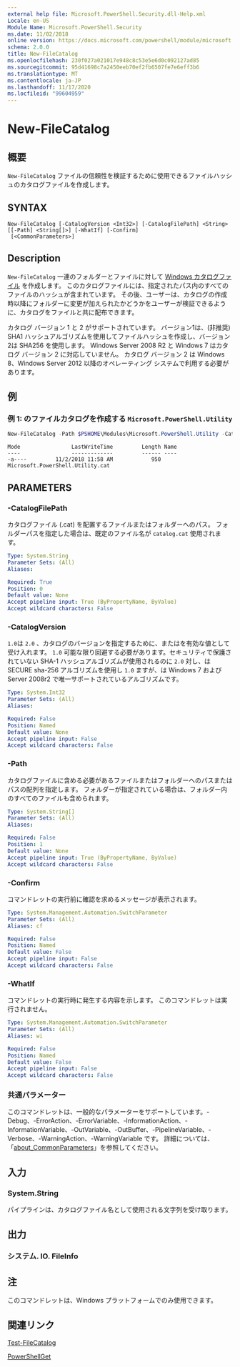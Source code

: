```yaml
---
external help file: Microsoft.PowerShell.Security.dll-Help.xml
Locale: en-US
Module Name: Microsoft.PowerShell.Security
ms.date: 11/02/2018
online version: https://docs.microsoft.com/powershell/module/microsoft.powershell.security/new-filecatalog?view=powershell-7.2&WT.mc_id=ps-gethelp
schema: 2.0.0
title: New-FileCatalog
ms.openlocfilehash: 230f027a021017e948c8c53e5e6d0c092127ad85
ms.sourcegitcommit: 95d41698c7a2450eeb70ef2fb6507fe7e6eff3b6
ms.translationtype: MT
ms.contentlocale: ja-JP
ms.lasthandoff: 11/17/2020
ms.locfileid: "99604959"
---
```

# New-FileCatalog

## 概要
`New-FileCatalog` ファイルの信頼性を検証するために使用できるファイルハッシュのカタログファイルを作成します。

## SYNTAX

```
New-FileCatalog [-CatalogVersion <Int32>] [-CatalogFilePath] <String> [[-Path] <String[]>] [-WhatIf] [-Confirm]
 [<CommonParameters>]
```

## Description

`New-FileCatalog` 一連のフォルダーとファイルに対して [Windows カタログファイル](/windows-hardware/drivers/install/catalog-files) を作成します。 このカタログファイルには、指定されたパス内のすべてのファイルのハッシュが含まれています。 その後、ユーザーは、カタログの作成時以降にフォルダーに変更が加えられたかどうかをユーザーが検証できるように、カタログをファイルと共に配布できます。

カタログ バージョン 1 と 2 がサポートされています。 バージョン1は、(非推奨) SHA1 ハッシュアルゴリズムを使用してファイルハッシュを作成し、バージョン2は SHA256 を使用します。 Windows Server 2008 R2 と Windows 7 はカタログ バージョン 2 に対応していません。 カタログ バージョン 2 は Windows 8、Windows Server 2012 以降のオペレーティング システムで利用する必要があります。

## 例

### 例 1: のファイルカタログを作成する `Microsoft.PowerShell.Utility`

```powershell
New-FileCatalog -Path $PSHOME\Modules\Microsoft.PowerShell.Utility -CatalogFilePath \temp\Microsoft.PowerShell.Utility.cat -CatalogVersion 2.0
```

```Output
Mode                LastWriteTime         Length Name
----                -------------         ------ ----
-a----         11/2/2018 11:58 AM            950 Microsoft.PowerShell.Utility.cat
```

## PARAMETERS

### -CatalogFilePath

カタログファイル (.cat) を配置するファイルまたはフォルダーへのパス。 フォルダーパスを指定した場合は、既定のファイル名が `catalog.cat` 使用されます。

```yaml
Type: System.String
Parameter Sets: (All)
Aliases:

Required: True
Position: 0
Default value: None
Accept pipeline input: True (ByPropertyName, ByValue)
Accept wildcard characters: False
```

### -CatalogVersion

`1.0`は `2.0` 、カタログのバージョンを指定するために、またはを有効な値として受け入れます。 `1.0` 可能な限り回避する必要があります。セキュリティで保護されていない SHA-1 ハッシュアルゴリズムが使用されるのに `2.0` 対し、は SECURE sha-256 アルゴリズムを使用し `1.0` ますが、は Windows 7 および Server 2008r2 で唯一サポートされているアルゴリズムです。

```yaml
Type: System.Int32
Parameter Sets: (All)
Aliases:

Required: False
Position: Named
Default value: None
Accept pipeline input: False
Accept wildcard characters: False
```

### -Path

カタログファイルに含める必要があるファイルまたはフォルダーへのパスまたはパスの配列を指定します。 フォルダーが指定されている場合は、フォルダー内のすべてのファイルも含められます。

```yaml
Type: System.String[]
Parameter Sets: (All)
Aliases:

Required: False
Position: 1
Default value: None
Accept pipeline input: True (ByPropertyName, ByValue)
Accept wildcard characters: False
```

### -Confirm

コマンドレットの実行前に確認を求めるメッセージが表示されます。

```yaml
Type: System.Management.Automation.SwitchParameter
Parameter Sets: (All)
Aliases: cf

Required: False
Position: Named
Default value: False
Accept pipeline input: False
Accept wildcard characters: False
```

### -WhatIf

コマンドレットの実行時に発生する内容を示します。 このコマンドレットは実行されません。

```yaml
Type: System.Management.Automation.SwitchParameter
Parameter Sets: (All)
Aliases: wi

Required: False
Position: Named
Default value: False
Accept pipeline input: False
Accept wildcard characters: False
```

### 共通パラメーター

このコマンドレットは、一般的なパラメーターをサポートしています。-Debug、-ErrorAction、-ErrorVariable、-InformationAction、-InformationVariable、-OutVariable、-OutBuffer、-PipelineVariable、-Verbose、-WarningAction、-WarningVariable です。 詳細については、「[about_CommonParameters](https://go.microsoft.com/fwlink/?LinkID=113216)」を参照してください。

## 入力

### System.String

パイプラインは、カタログファイル名として使用される文字列を受け取ります。

## 出力

### システム. IO. FileInfo

## 注

このコマンドレットは、Windows プラットフォームでのみ使用できます。

## 関連リンク

[Test-FileCatalog](Test-FileCatalog.md)

[PowerShellGet](/powerShell/module/powershellget)
